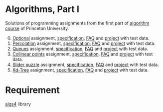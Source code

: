 # Algorithms, Part I

Solutions of programming assignments from the first part of [algorithm course](https://www.coursera.org/learn/algorithms-part1) of Princeton University.

0. [Optional](https://github.com/lolwhatvvw/AlgorithmsPart1/tree/master/assignment0) assignment, [specification](https://coursera.cs.princeton.edu/algs4/assignments/hello/specification.php), [FAQ](https://coursera.cs.princeton.edu/algs4/assignments/hello/faq.php) and [project](https://coursera.cs.princeton.edu/algs4/assignments/hello/hello.zip) with test data.
1. [Percolation](https://github.com/lolwhatvvw/AlgorithmsPart1/tree/master/assignment1) assignment, [specification](https://coursera.cs.princeton.edu/algs4/assignments/percolation/specification.php), [FAQ](https://coursera.cs.princeton.edu/algs4/assignments/percolation/faq.php) and [project](https://coursera.cs.princeton.edu/algs4/assignments/percolation/percolation.zip) with test data.
2. [Queues](https://github.com/lolwhatvvw/AlgorithmsPart1/tree/master/assignment2) assignment, [specification](https://coursera.cs.princeton.edu/algs4/assignments/queues/specification.php), [FAQ](https://coursera.cs.princeton.edu/algs4/assignments/queues/faq.php) and [project](https://coursera.cs.princeton.edu/algs4/assignments/queues/queues.zip) with test data.
3. [Collinear points](https://github.com/lolwhatvvw/AlgorithmsPart1/tree/master/assignment3) assignment, [specification](https://coursera.cs.princeton.edu/algs4/assignments/collinear/specification.php), [FAQ](https://coursera.cs.princeton.edu/algs4/assignments/collinear/faq.php) and [project](https://coursera.cs.princeton.edu/algs4/assignments/collinear/collinear.zip) with test data.
4. [Slider puzzle](https://github.com/lolwhatvvw/AlgorithmsPart1/tree/master/assignment4) assignment, [specification](https://coursera.cs.princeton.edu/algs4/assignments/8puzzle/specification.php), [FAQ](https://coursera.cs.princeton.edu/algs4/assignments/8puzzle/faq.php) and [project](https://coursera.cs.princeton.edu/algs4/assignments/8puzzle/8puzzle.zip) with test data.
5. [Kd-Tree](https://github.com/lolwhatvvw/AlgorithmsPart1/tree/master/assignment5) assignment, [specification](https://coursera.cs.princeton.edu/algs4/assignments/kdtree/specification.php), [FAQ](https://coursera.cs.princeton.edu/algs4/assignments/kdtree/faq.php) and [project](https://coursera.cs.princeton.edu/algs4/assignments/kdtree/kdtree.zip) with test data.





# Requirement
[algs4](https://github.com/kevin-wayne/algs4) library
